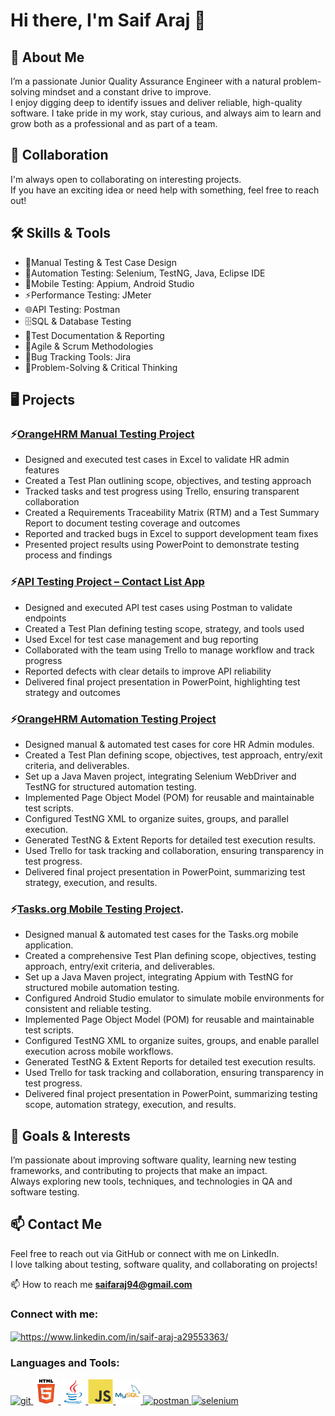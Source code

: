 # Hi there, I'm Saif Araj 👋

## 🌟 About Me
I’m a passionate Junior Quality Assurance Engineer with a natural problem-solving mindset and a constant drive to improve.  
I enjoy digging deep to identify issues and deliver reliable, high-quality software. I take pride in my work, stay curious, and always aim to learn and grow both as a professional and as part of a team.

## 👥 Collaboration
I'm always open to collaborating on interesting projects.  
If you have an exciting idea or need help with something, feel free to reach out!

## 🛠️ Skills & Tools
- 📝Manual Testing & Test Case Design 
- 🤖Automation Testing: Selenium, TestNG, Java, Eclipse IDE
- 📱Mobile Testing: Appium, Android Studio
- ⚡Performance Testing: JMeter
- 🌐API Testing: Postman
- 🗄️SQL & Database Testing
- 📄Test Documentation & Reporting 
- 🔄Agile & Scrum Methodologies 
- 🐞Bug Tracking Tools: Jira 
- 🧠Problem-Solving & Critical Thinking


## 🖥️ Projects
 ### ⚡[OrangeHRM Manual Testing Project](https://github.com/saifaraj94/Testing-OrangeHRM)
- Designed and executed test cases in Excel to validate HR admin features  
- Created a Test Plan outlining scope, objectives, and testing approach  
- Tracked tasks and test progress using Trello, ensuring transparent collaboration  
- Created a Requirements Traceability Matrix (RTM) and a Test Summary Report to document testing coverage and outcomes  
- Reported and tracked bugs in Excel to support development team fixes  
- Presented project results using PowerPoint to demonstrate testing process and findings  

### ⚡[API Testing Project – Contact List App](https://github.com/saifaraj94/ContactListApp---APITesting)
- Designed and executed API test cases using Postman to validate endpoints  
- Created a Test Plan defining testing scope, strategy, and tools used  
- Used Excel for test case management and bug reporting  
- Collaborated with the team using Trello to manage workflow and track progress  
- Reported defects with clear details to improve API reliability  
- Delivered final project presentation in PowerPoint, highlighting test strategy and outcomes

 ### ⚡[OrangeHRM Automation Testing Project](https://github.com/saifaraj94/OrangeHRM-Automation-Testing)
- Designed manual & automated test cases for core HR Admin modules.
- Created a Test Plan defining scope, objectives, test approach, entry/exit criteria, and deliverables.
- Set up a Java Maven project, integrating Selenium WebDriver and TestNG for structured automation testing.
- Implemented Page Object Model (POM) for reusable and maintainable test scripts.
- Configured TestNG XML to organize suites, groups, and parallel execution.
- Generated TestNG & Extent Reports for detailed test execution results.
- Used Trello for task tracking and collaboration, ensuring transparency in test progress.
- Delivered final project presentation in PowerPoint, summarizing test strategy, execution, and results.

### ⚡[Tasks.org Mobile Testing Project](https://github.com/saifaraj94/MobileTestingProject).
- Designed manual & automated test cases for the Tasks.org mobile application.  
- Created a comprehensive Test Plan defining scope, objectives, testing approach, entry/exit criteria, and deliverables.  
- Set up a Java Maven project, integrating Appium with TestNG for structured mobile automation testing.  
- Configured Android Studio emulator to simulate mobile environments for consistent and reliable testing.  
- Implemented Page Object Model (POM) for reusable and maintainable test scripts.  
- Configured TestNG XML to organize suites, groups, and enable parallel execution across mobile workflows.  
- Generated TestNG & Extent Reports for detailed test execution results.  
- Used Trello for task tracking and collaboration, ensuring transparency in test progress.  
- Delivered final project presentation in PowerPoint, summarizing testing scope, automation strategy, execution, and results.  



## 🎯 Goals & Interests
I’m passionate about improving software quality, learning new testing frameworks, and contributing to projects that make an impact.  
Always exploring new tools, techniques, and technologies in QA and software testing.

## 📫 Contact Me
Feel free to reach out via GitHub or connect with me on LinkedIn.  
I love talking about testing, software quality, and collaborating on projects!


📫 How to reach me **saifaraj94@gmail.com**

<h3 align="left">Connect with me:</h3>
<p align="left">
<a href="https://linkedin.com/in/saif-araj-a29553363/" target="blank"><img align="center" src="https://raw.githubusercontent.com/rahuldkjain/github-profile-readme-generator/master/src/images/icons/Social/linked-in-alt.svg" alt="https://www.linkedin.com/in/saif-araj-a29553363/" height="30" width="40" /></a>
</p>

<h3 align="left">Languages and Tools:</h3>
<p align="left"> <a href="https://git-scm.com/" target="_blank" rel="noreferrer"> <img src="https://www.vectorlogo.zone/logos/git-scm/git-scm-icon.svg" alt="git" width="40" height="40"/> </a> <a href="https://www.w3.org/html/" target="_blank" rel="noreferrer"> <img src="https://raw.githubusercontent.com/devicons/devicon/master/icons/html5/html5-original-wordmark.svg" alt="html5" width="40" height="40"/> </a> <a href="https://www.java.com" target="_blank" rel="noreferrer"> <img src="https://raw.githubusercontent.com/devicons/devicon/master/icons/java/java-original.svg" alt="java" width="40" height="40"/> </a> <a href="https://developer.mozilla.org/en-US/docs/Web/JavaScript" target="_blank" rel="noreferrer"> <img src="https://raw.githubusercontent.com/devicons/devicon/master/icons/javascript/javascript-original.svg" alt="javascript" width="40" height="40"/> </a> <a href="https://www.mysql.com/" target="_blank" rel="noreferrer"> <img src="https://raw.githubusercontent.com/devicons/devicon/master/icons/mysql/mysql-original-wordmark.svg" alt="mysql" width="40" height="40"/> </a> <a href="https://postman.com" target="_blank" rel="noreferrer"> <img src="https://www.vectorlogo.zone/logos/getpostman/getpostman-icon.svg" alt="postman" width="40" height="40"/> </a> <a href="https://www.selenium.dev" target="_blank" rel="noreferrer"> <img src="https://raw.githubusercontent.com/detain/svg-logos/780f25886640cef088af994181646db2f6b1a3f8/svg/selenium-logo.svg" alt="selenium" width="40" height="40"/> </a> </p>
